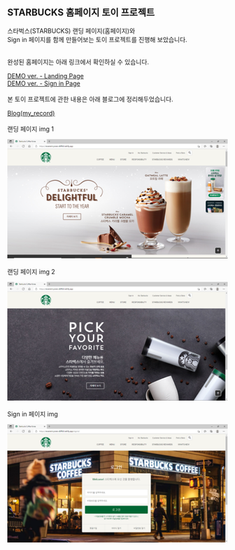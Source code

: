 ## STARBUCKS 홈페이지 토이 프로젝트

스타벅스(STARBUCKS) 랜딩 페이지(홈페이지)와  
Sign in 페이지를 함께 만들어보는  토이 프로젝트를 진행해 보았습니다.
<br><br>

완성된 홈페이지는 아래 링크에서 확인하실 수 있습니다. 

[DEMO ver. - Landing Page](https://reverent-jones-d0ffbf.netlify.app/)  
[DEMO ver. - Sign in Page](https://reverent-jones-d0ffbf.netlify.app/signin/)
<br><br>
본 토이 프로젝트에 관한 내용은 아래 블로그에 정리해두었습니다.  

[Blog(my_record)](https://mylifework.tistory.com/36)  
<br>
랜딩 페이지 img 1

![landing page 1](https://github.com/dysung32/starbucks/blob/master/images/starbucks_landing_page1.PNG?raw=true)
<br><br>
랜딩 페이지 img 2

![landing page 2](https://github.com/dysung32/starbucks/blob/master/images/starbucks_landing_page2.PNG?raw=true)
<br><br>
Sign in 페이지 img

![sign in page](https://github.com/dysung32/starbucks/blob/master/images/starbucks_signin_page.PNG?raw=true)